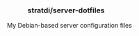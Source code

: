 <h3 align="center">
    stratdi/server-dotfiles
    <a href="linux">
        <img height="12" src="https://cdn.jsdelivr.net/npm/simple-icons@latest/icons/linux.svg" />
    </a>
</h3>

<p align="center">
My Debian-based server configuration files
</p>
